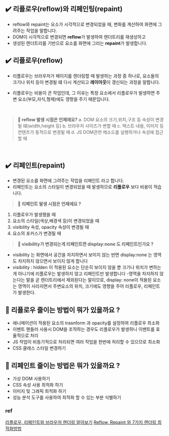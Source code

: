 ## ✔️ 리플로우(reflow)와 리페인팅(repaint)

- reflow와 repaint는 요소가 시각적으로 변경되었을 때, 변화를 계산하여 화면에 그려주는 작업을 말합니다.
- DOM이 시각적으로 변경되면 **reflow**가 발생하여 렌더트리를 재생성하고
- 생성된 렌더트리를 기반으로 요소를 화면에 그리는 **repaint**가 발생합니다.

## ✔️ 리플로우(reflow)

- 리플로우는 브라우저가 페이지를 렌더링할 때 발생하는 과정 중 하나로, 요소들의 크기나 위치 등이 변경될 떄 다시 계산되고 **레이아웃**이 갱신되는 과정을 말합니다.

- 리플로우는 비용이 큰 작업인데, 그 이유는 특정 요소에서 리플로우가 발생하면 주변 요소(부모,자식,형제)에도 영향을 주기 때문입니다.

<br/>

> **🤔 reflow 발생 시점은 언제에요?**
> a. DOM 요소의 크기,위치,구조 등 속성이 변경될 떄(width,height 등)
> b. 브라우저 사이즈가 변할 때
> c. 텍스트 내용, 이미지 등 컨텐츠가 동적으로 변경될 때
> d. JS DOM관련 메소드를 실행하거나 속성에 접근할 때

<br/>

## ✔️ 리페인트(repaint)

- 변경된 요소를 화면에 그려주는 작업을 리페인트 라고 합니다.
- 리페인트는 요소의 스타일이 변경되었을 때 발생하므로 **리플로우** 보다 비용이 적습니다.

> **🤔 리페인트 발생 시점은 언제에요 ?**

1. 리플로우가 발생했을 때
2. 요소의 스타일(색상,배경색 등)이 변경되었을 때
3. visibility 속성, opacity 속성이 변경될 때
4. 요소의 포커스가 변경될 때

> **🤔 visibility가 변경되는게 리페인트면 display:none 도 리페인트인가요 ?**

- visibility 는 화면에서 공간을 차지하면서 보이지 않는 반면 display:none 는 영역도 차지하지 않으면서 보이지 않게 합니다
- visibility : hidden 이 적용된 요소는 단순히 보이지 않을 뿐 크기나 위치가 변하는게 아니기에 리플로우는 발생하지 않고 리페인트만 발생합니다 -영역을 차지하지 않는다는 말을 곧 렌더트리에서 제외된다는 말이므로, display: none이 적용된 요소는 영역이 사라지면서 주변요소의 위치, 크기에도 영향을 주어 리플로우, 리페인트가 발생한다.

## 🤔 리플로우 줄이는 방법이 뭐가 있을까요 ?

- 애니메이션이 적용된 요소의 trasnform 과 opacity를 설정하여 리플로우 최소화
- 이벤트 핸들러 사용시 DOM을 조작하는 경우도 리플로우가 발생하니 이벤트를 효율적으로 처리
- JS 작업이 비동기적으로 처리되면 여러 작업을 한번에 처리할 수 있으므로 최소화
- CSS 클래스 스타일 변경하기

## 🤔 리페인트 줄이는 방법은 뭐가 있을까요 ?

- 가상 DOM 사용하기
- CSS 속성 사용 최적화 하기
- 이미지 및 그래픽 최적화 하기
- 성능 분석 도구를 사용하여 최적화 할 수 있는 부분 식별하기

### ref

[리플로우, 리페인트와 브라우저 렌더링 알아보기](https://mong-blog.tistory.com/entry/%EB%A6%AC%ED%94%8C%EB%A1%9C%EC%9A%B0-%EB%A6%AC%ED%8E%98%EC%9D%B8%ED%8A%B8%EC%99%80-%EB%B8%8C%EB%9D%BC%EC%9A%B0%EC%A0%80-%EB%A0%8C%EB%8D%94%EB%A7%81-%EC%95%8C%EC%95%84%EB%B3%B4%EA%B8%B0)
[Reflow, Repaint 와 7가지 렌더링 최적화방법](https://ekimnida.tistory.com/45)
